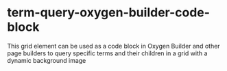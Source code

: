# term-query-oxygen-builder-code-block
This grid element can be used as a code block in Oxygen Builder and other page builders to query specific terms and their children in a grid with a dynamic background image
